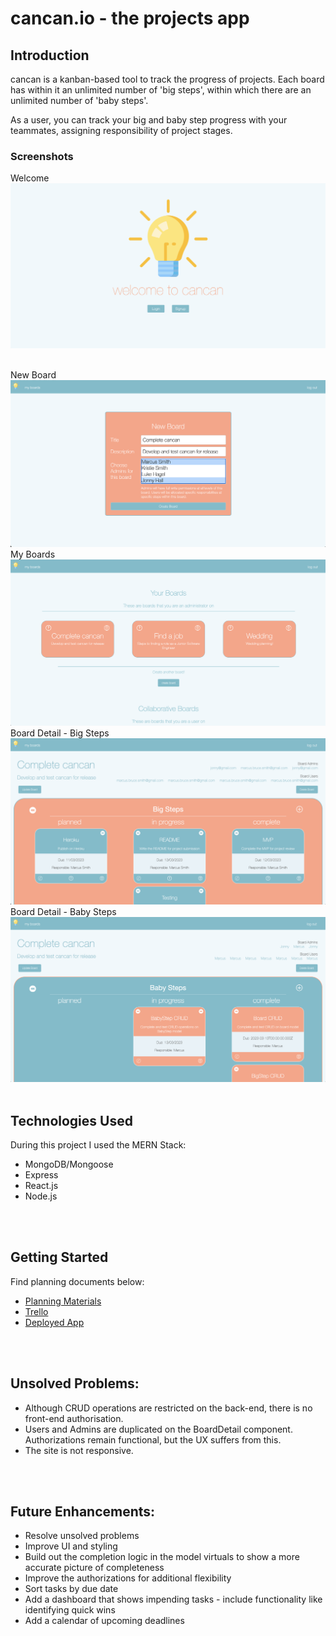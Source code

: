 # cancan.io - the projects app

## Introduction
cancan is a kanban-based tool to track the progress of projects. Each board has within it an unlimited number of 'big steps', within which there are an unlimited number of 'baby steps'.

As a user, you can track your big and baby step progress with your teammates, assigning responsibility of project stages.


### Screenshots
Welcome
<img src="src/public/screenshots/welcome.png">

 <br>
New Board
<img src="src/public/screenshots/new_board.png">


 <br>
My Boards
<img src="src/public/screenshots/my_boards.png">


 <br>
Board Detail - Big Steps
<img src="src/public/screenshots/board_detail_big_steps.png">


 <br>
Board Detail - Baby Steps
<img src="src/public/screenshots/board_detail_baby_steps.png">

 <br>
 <br>

## Technologies Used
During this project I used the MERN Stack:
 * MongoDB/Mongoose
 * Express
 * React.js
 * Node.js

 <br>
 <br>

## Getting Started
Find planning documents below:
 * [Planning Materials](https://docs.google.com/document/d/1qlpGrrd2ngbnR7gZY-alhr5ifHr5hTlYXAbCOV9TGVs/edit#) 
 * [Trello](https://trello.com/b/W6WazhrX/project-4) 
 * [Deployed App](https://cancan.herokuapp.com/) 


 <br>
 <br>

## Unsolved Problems:
 * Although CRUD operations are restricted on the back-end, there is no front-end authorisation.
 * Users and Admins are duplicated on the BoardDetail component. Authorizations remain functional, but the UX suffers from this.
 * The site is not responsive.

 <br>
 <br>

## Future Enhancements:
 * Resolve unsolved problems
 * Improve UI and styling
 * Build out the completion logic in the model virtuals to show a more accurate picture of completeness
 * Improve the authorizations for additional flexibility
 * Sort tasks by due date
 * Add a dashboard that shows impending tasks - include functionality like identifying quick wins
 * Add a calendar of upcoming deadlines



